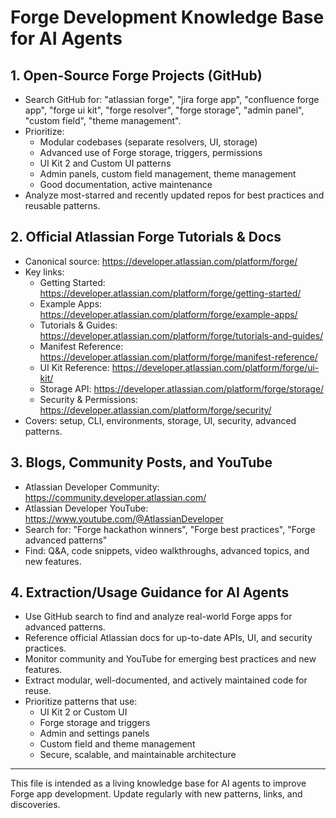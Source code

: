 # Forge Development Knowledge Base for AI Agents

## 1. Open-Source Forge Projects (GitHub)
- Search GitHub for: "atlassian forge", "jira forge app", "confluence forge app", "forge ui kit", "forge resolver", "forge storage", "admin panel", "custom field", "theme management".
- Prioritize:
  - Modular codebases (separate resolvers, UI, storage)
  - Advanced use of Forge storage, triggers, permissions
  - UI Kit 2 and Custom UI patterns
  - Admin panels, custom field management, theme management
  - Good documentation, active maintenance
- Analyze most-starred and recently updated repos for best practices and reusable patterns.

## 2. Official Atlassian Forge Tutorials & Docs
- Canonical source: https://developer.atlassian.com/platform/forge/
- Key links:
  - Getting Started: https://developer.atlassian.com/platform/forge/getting-started/
  - Example Apps: https://developer.atlassian.com/platform/forge/example-apps/
  - Tutorials & Guides: https://developer.atlassian.com/platform/forge/tutorials-and-guides/
  - Manifest Reference: https://developer.atlassian.com/platform/forge/manifest-reference/
  - UI Kit Reference: https://developer.atlassian.com/platform/forge/ui-kit/
  - Storage API: https://developer.atlassian.com/platform/forge/storage/
  - Security & Permissions: https://developer.atlassian.com/platform/forge/security/
- Covers: setup, CLI, environments, storage, UI, security, advanced patterns.

## 3. Blogs, Community Posts, and YouTube
- Atlassian Developer Community: https://community.developer.atlassian.com/
- Atlassian Developer YouTube: https://www.youtube.com/@AtlassianDeveloper
- Search for: "Forge hackathon winners", "Forge best practices", "Forge advanced patterns"
- Find: Q&A, code snippets, video walkthroughs, advanced topics, and new features.

## 4. Extraction/Usage Guidance for AI Agents
- Use GitHub search to find and analyze real-world Forge apps for advanced patterns.
- Reference official Atlassian docs for up-to-date APIs, UI, and security practices.
- Monitor community and YouTube for emerging best practices and new features.
- Extract modular, well-documented, and actively maintained code for reuse.
- Prioritize patterns that use:
  - UI Kit 2 or Custom UI
  - Forge storage and triggers
  - Admin and settings panels
  - Custom field and theme management
  - Secure, scalable, and maintainable architecture

---

This file is intended as a living knowledge base for AI agents to improve Forge app development. Update regularly with new patterns, links, and discoveries.